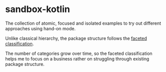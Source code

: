 # sandbox-kotlin

The collection of atomic, focused and isolated examples to try out different approaches using hand-on mode.

Unlike classical hierarchy, the package structure follows the [faceted classification](https://ivan-kopylove.github.io/3838305e-47f6-48d7-9c95-31ec07e733e7).

The number of categories grow over time, so the faceted classification helps me to focus on a business rather on struggling through existing package structure.